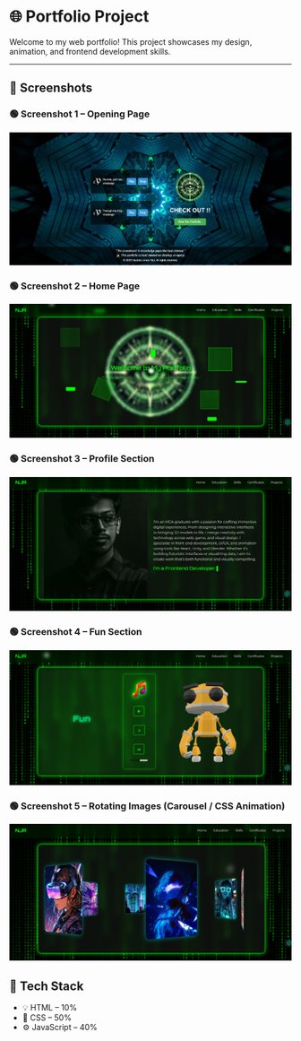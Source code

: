 # 🌐 Portfolio Project

Welcome to my web portfolio! This project showcases my design, animation, and frontend development skills.

---

## 📸 Screenshots

### 🟢 Screenshot 1 – Opening Page
![Opening Page](screenshots/screenshot1.png)

### 🟢 Screenshot 2 – Home Page
![Home Page](screenshots/screenshot2.png)

### 🟢 Screenshot 3 – Profile Section
![Profile Section](screenshots/screenshot3.png)

### 🟢 Screenshot 4 – Fun Section
![Fun Section](screenshots/screenshot4.png)

### 🟢 Screenshot 5 – Rotating Images (Carousel / CSS Animation)
![Carousel](screenshots/screenshot5.png)



## 🧠 Tech Stack

- 💡 HTML – 10%
- 🎨 CSS – 50%
- ⚙️ JavaScript – 40%
